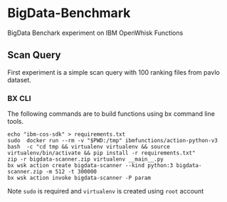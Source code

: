 # BigData-Benchmark

BigData Benchark experiment on IBM OpenWhisk Functions

## Scan Query

First experiment is a simple scan query with 100 ranking files from pavlo dataset.

### BX CLI

The following commands are to build functions using bx command line tools.

```
echo "ibm-cos-sdk" > requirements.txt
sudo  docker run --rm -v "$PWD:/tmp" ibmfunctions/action-python-v3    bash  -c "cd tmp && virtualenv virtualenv && source virtualenv/bin/activate && pip install -r requirements.txt"
zip -r bigdata-scanner.zip virtualenv __main__.py
bx wsk action create bigdata-scanner --kind python:3 bigdata-scanner.zip -m 512 -t 300000
bx wsk action invoke bigdata-scanner -P param
```

Note `sudo` is required and `virtualenv` is created using `root` account
